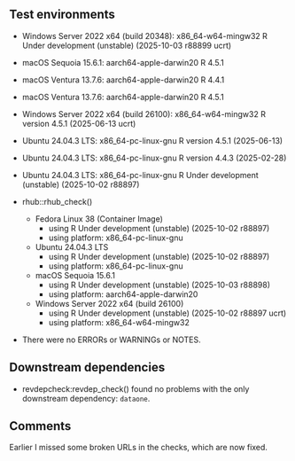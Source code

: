 ## Test environments

 * Windows Server 2022 x64 (build 20348): x86_64-w64-mingw32 R Under development (unstable) (2025-10-03 r88899 ucrt)
 * macOS Sequoia 15.6.1: aarch64-apple-darwin20 R 4.5.1
 * macOS Ventura 13.7.6: aarch64-apple-darwin20 R 4.4.1
 * macOS Ventura 13.7.6: aarch64-apple-darwin20 R 4.5.1
 * Windows Server 2022 x64 (build 26100): x86_64-w64-mingw32 R version 4.5.1 (2025-06-13 ucrt)
 * Ubuntu 24.04.3 LTS: x86_64-pc-linux-gnu R version 4.5.1 (2025-06-13)
 * Ubuntu 24.04.3 LTS: x86_64-pc-linux-gnu R version 4.4.3 (2025-02-28)
 * Ubuntu 24.04.3 LTS: x86_64-pc-linux-gnu R Under development (unstable) (2025-10-02 r88897)

 * rhub::rhub_check()
    * Fedora Linux 38 (Container Image)
        * using R Under development (unstable) (2025-10-02 r88897)
        * using platform: x86_64-pc-linux-gnu
    * Ubuntu 24.04.3 LTS
        * using R Under development (unstable) (2025-10-02 r88897)
        * using platform: x86_64-pc-linux-gnu
    * macOS Sequoia 15.6.1
        * using R Under development (unstable) (2025-10-03 r88898)
        * using platform: aarch64-apple-darwin20
    * Windows Server 2022 x64 (build 26100)
        * using R Under development (unstable) (2025-10-02 r88897 ucrt)
        * using platform: x86_64-w64-mingw32

* There were no ERRORs or WARNINGs or NOTES.

## Downstream dependencies

* revdepcheck:revdep_check() found no problems with the only downstream dependency: `dataone`.

## Comments

Earlier I missed some broken URLs in the checks, which are now fixed.
